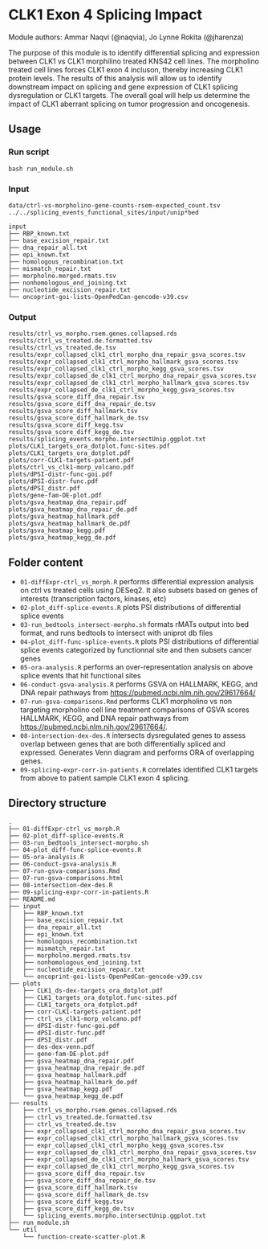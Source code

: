 # CLK1 Exon 4 Splicing Impact

Module authors: Ammar Naqvi (@naqvia), Jo Lynne Rokita (@jharenza)

The purpose of this module is to identify differential splicing and expression between CLK1 vs CLK1 morphilino treated KNS42 cell lines. The morpholino treated cell lines forces CLK1 exon 4 incluson, thereby increasing CLK1 protein levels. The results of this analysis will allow us to identify downstream impact on splicing and gene expression of CLK1 splicing dysregulation or CLK1 targets. The overall goal will help us determine the impact of CLK1 aberrant splicing on tumor progression and oncogenesis.

## Usage
### Run script
```
bash run_module.sh
```

### Input
```
data/ctrl-vs-morpholino-gene-counts-rsem-expected_count.tsv
../../splicing_events_functional_sites/input/unip*bed

input
├── RBP_known.txt
├── base_excision_repair.txt
├── dna_repair_all.txt
├── epi_known.txt
├── homologous_recombination.txt
├── mismatch_repair.txt
├── morpholno.merged.rmats.tsv
├── nonhomologous_end_joining.txt
├── nucleotide_excision_repair.txt
└── oncoprint-goi-lists-OpenPedCan-gencode-v39.csv

```

### Output
```
results/ctrl_vs_morpho.rsem.genes.collapsed.rds
results/ctrl_vs_treated.de.formatted.tsv
results/ctrl_vs_treated.de.tsv
results/expr_collapsed_clk1_ctrl_morpho_dna_repair_gsva_scores.tsv
results/expr_collapsed_clk1_ctrl_morpho_hallmark_gsva_scores.tsv
results/expr_collapsed_clk1_ctrl_morpho_kegg_gsva_scores.tsv
results/expr_collapsed_de_clk1_ctrl_morpho_dna_repair_gsva_scores.tsv
results/expr_collapsed_de_clk1_ctrl_morpho_hallmark_gsva_scores.tsv
results/expr_collapsed_de_clk1_ctrl_morpho_kegg_gsva_scores.tsv
results/gsva_score_diff_dna_repair.tsv
results/gsva_score_diff_dna_repair_de.tsv
results/gsva_score_diff_hallmark.tsv
results/gsva_score_diff_hallmark_de.tsv
results/gsva_score_diff_kegg.tsv
results/gsva_score_diff_kegg_de.tsv
results/splicing_events.morpho.intersectUnip.ggplot.txt
plots/CLK1_targets_ora_dotplot.func-sites.pdf
plots/CLK1_targets_ora_dotplot.pdf
plots/corr-CLK1-targets-patient.pdf
plots/ctrl_vs_clk1-morp_volcano.pdf
plots/dPSI-distr-func-goi.pdf
plots/dPSI-distr-func.pdf
plots/dPSI_distr.pdf
plots/gene-fam-DE-plot.pdf
plots/gsva_heatmap_dna_repair.pdf
plots/gsva_heatmap_dna_repair_de.pdf
plots/gsva_heatmap_hallmark.pdf
plots/gsva_heatmap_hallmark_de.pdf
plots/gsva_heatmap_kegg.pdf
plots/gsva_heatmap_kegg_de.pdf
```

## Folder content
* `01-diffExpr-ctrl_vs_morph.R` performs differential expression analysis on ctrl vs treated cells using DESeq2. It also subsets based on genes of interests (transcription factors, kinases, etc)
* `02-plot_diff-splice-events.R` plots PSI distributions of differential splice events
* `03-run_bedtools_intersect-morpho.sh` formats rMATs output into bed format, and runs bedtools to intersect with uniprot db files
* `04-plot_diff-func-splice-events.R` plots PSI distributions of differential splice events categorized by functionnal site and then subsets cancer genes
* `05-ora-analysis.R` performs an over-representation analysis on above splice events that hit functional sites
* `06-conduct-gsva-analysis.R` performs GSVA on HALLMARK, KEGG, and DNA repair pathways from https://pubmed.ncbi.nlm.nih.gov/29617664/
* `07-run-gsva-comparisons.Rmd` performs CLK1 morpholino vs non targeting morpholino cell line treatment comparisons of GSVA scores HALLMARK, KEGG, and DNA repair pathways from https://pubmed.ncbi.nlm.nih.gov/29617664/.
* `08-intersection-dex-des.R` intersects dysregulated genes to assess overlap between genes that are both differentially spliced and expressed. Generates Venn diagram and performs ORA of overlapping genes. 
* `09-splicing-expr-corr-in-patients.R` correlates identified CLK1 targets from above to patient sample CLK1 exon 4 splicing. 

## Directory structure
```
.
├── 01-diffExpr-ctrl_vs_morph.R
├── 02-plot_diff-splice-events.R
├── 03-run_bedtools_intersect-morpho.sh
├── 04-plot_diff-func-splice-events.R
├── 05-ora-analysis.R
├── 06-conduct-gsva-analysis.R
├── 07-run-gsva-comparisons.Rmd
├── 07-run-gsva-comparisons.html
├── 08-intersection-dex-des.R
├── 09-splicing-expr-corr-in-patients.R
├── README.md
├── input
│   ├── RBP_known.txt
│   ├── base_excision_repair.txt
│   ├── dna_repair_all.txt
│   ├── epi_known.txt
│   ├── homologous_recombination.txt
│   ├── mismatch_repair.txt
│   ├── morpholno.merged.rmats.tsv
│   ├── nonhomologous_end_joining.txt
│   ├── nucleotide_excision_repair.txt
│   └── oncoprint-goi-lists-OpenPedCan-gencode-v39.csv
├── plots
│   ├── CLK1_ds-dex-targets_ora_dotplot.pdf
│   ├── CLK1_targets_ora_dotplot.func-sites.pdf
│   ├── CLK1_targets_ora_dotplot.pdf
│   ├── corr-CLK1-targets-patient.pdf
│   ├── ctrl_vs_clk1-morp_volcano.pdf
│   ├── dPSI-distr-func-goi.pdf
│   ├── dPSI-distr-func.pdf
│   ├── dPSI_distr.pdf
│   ├── des-dex-venn.pdf
│   ├── gene-fam-DE-plot.pdf
│   ├── gsva_heatmap_dna_repair.pdf
│   ├── gsva_heatmap_dna_repair_de.pdf
│   ├── gsva_heatmap_hallmark.pdf
│   ├── gsva_heatmap_hallmark_de.pdf
│   ├── gsva_heatmap_kegg.pdf
│   └── gsva_heatmap_kegg_de.pdf
├── results
│   ├── ctrl_vs_morpho.rsem.genes.collapsed.rds
│   ├── ctrl_vs_treated.de.formatted.tsv
│   ├── ctrl_vs_treated.de.tsv
│   ├── expr_collapsed_clk1_ctrl_morpho_dna_repair_gsva_scores.tsv
│   ├── expr_collapsed_clk1_ctrl_morpho_hallmark_gsva_scores.tsv
│   ├── expr_collapsed_clk1_ctrl_morpho_kegg_gsva_scores.tsv
│   ├── expr_collapsed_de_clk1_ctrl_morpho_dna_repair_gsva_scores.tsv
│   ├── expr_collapsed_de_clk1_ctrl_morpho_hallmark_gsva_scores.tsv
│   ├── expr_collapsed_de_clk1_ctrl_morpho_kegg_gsva_scores.tsv
│   ├── gsva_score_diff_dna_repair.tsv
│   ├── gsva_score_diff_dna_repair_de.tsv
│   ├── gsva_score_diff_hallmark.tsv
│   ├── gsva_score_diff_hallmark_de.tsv
│   ├── gsva_score_diff_kegg.tsv
│   ├── gsva_score_diff_kegg_de.tsv
│   └── splicing_events.morpho.intersectUnip.ggplot.txt
├── run_module.sh
└── util
    └── function-create-scatter-plot.R
```
